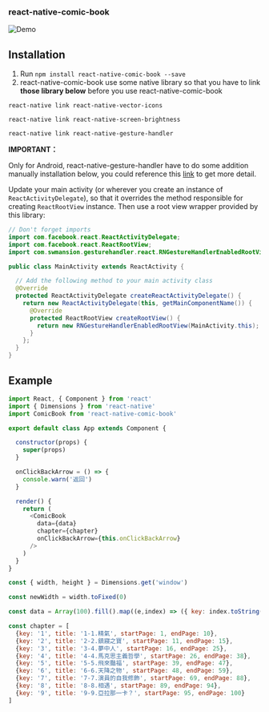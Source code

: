 ### react-native-comic-book
![Demo](https://photos.app.goo.gl/8lz4kvM2MapQPvFC2)

## Installation
1. Run `npm install react-native-comic-book --save`
2. react-native-comic-book use some native library so that you have to link **those library below** before you use react-native-comic-book

`react-native link react-native-vector-icons`

`react-native link react-native-screen-brightness`

`react-native link react-native-gesture-handler`

**IMPORTANT：**

Only for Android, react-native-gesture-handler have to do some addition manually installation below, you could reference this [link](https://github.com/kmagiera/react-native-gesture-handler) to get more detail.

Update your main activity (or wherever you create an instance of `ReactActivityDelegate`), so that it overrides the method responsible for creating `ReactRootView` instance. Then use a root view wrapper provided by this library:
```java
// Don't forget imports
import com.facebook.react.ReactActivityDelegate;
import com.facebook.react.ReactRootView;
import com.swmansion.gesturehandler.react.RNGestureHandlerEnabledRootView;

public class MainActivity extends ReactActivity {

  // Add the following method to your main activity class
  @Override
  protected ReactActivityDelegate createReactActivityDelegate() {
    return new ReactActivityDelegate(this, getMainComponentName()) {
      @Override
      protected ReactRootView createRootView() {
        return new RNGestureHandlerEnabledRootView(MainActivity.this);
      }
    };
  }
}
```
## Example

```Javascript
import React, { Component } from 'react'
import { Dimensions } from 'react-native'
import ComicBook from 'react-native-comic-book'

export default class App extends Component {

  constructor(props) {
    super(props)
  }

  onClickBackArrow = () => {
    console.warn('返回')
  }

  render() {
    return (
      <ComicBook
        data={data}
        chapter={chapter}
        onClickBackArrow={this.onClickBackArrow}
      />
    )
  }
}

const { width, height } = Dimensions.get('window')

const newWidth = width.toFixed(0)

const data = Array(100).fill().map((e,index) => ({ key: index.toString() ,uri: 'https://picsum.photos/'+ newWidth + '/' + newWidth + '?image=' + index}))

const chapter = [
  {key: '1', title: '1-1.精氣', startPage: 1, endPage: 10},
  {key: '2', title: '2-2.鎮寢之寶', startPage: 11, endPage: 15},
  {key: '3', title: '3-4.夢中人', startPage: 16, endPage: 25},
  {key: '4', title: '4-4.馬克思主義哲學', startPage: 26, endPage: 38},
  {key: '5', title: '5-5.飛來豔福', startPage: 39, endPage: 47},
  {key: '6', title: '6-6.天降之物', startPage: 48, endPage: 59},
  {key: '7', title: '7-7.演員的自我修飾', startPage: 69, endPage: 88},
  {key: '8', title: '8-8.相遇', startPage: 89, endPage: 94},
  {key: '9', title: '9-9.亞拉那一卡？', startPage: 95, endPage: 100}
]
```